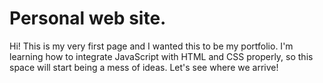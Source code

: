 # Personal web site.

Hi! This is my very first page and I wanted this to be my portfolio. I'm learning how to integrate JavaScript with HTML and CSS properly, so this space will start being a mess of ideas. Let's see where we arrive!
